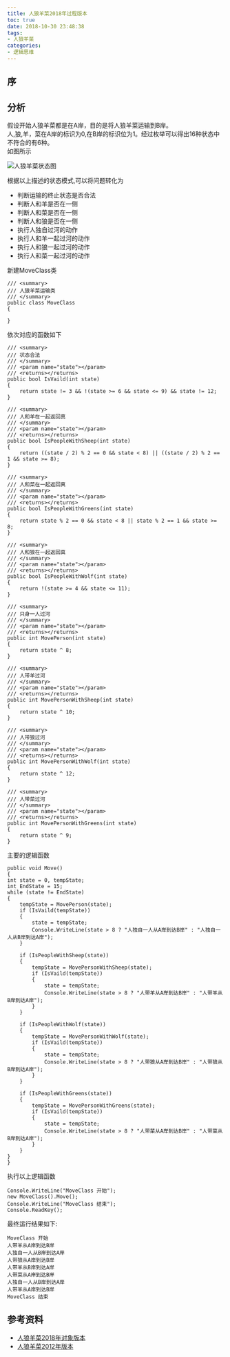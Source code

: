 ```yaml
---
title: 人狼羊菜2018年过程版本
toc: true
date: 2018-10-30 23:48:38
tags:
- 人狼羊菜
categories:
- 逻辑思维
---
```


## 序

## 分析

假设开始人狼羊菜都是在A岸，目的是将人狼羊菜运输到B岸。  
人,狼,羊，菜在A岸的标识为0,在B岸的标识位为1。经过枚举可以得出16种状态中不符合的有6种。  
如图所示

![人狼羊菜状态图](人狼羊菜状态图.png)
  

根据以上描述的状态模式,可以将问题转化为  
* 判断运输的终止状态是否合法
* 判断人和羊是否在一侧
* 判断人和菜是否在一侧
* 判断人和狼是否在一侧
* 执行人独自过河的动作
* 执行人和羊一起过河的动作
* 执行人和狼一起过河的动作
* 执行人和菜一起过河的动作

新建MoveClass类
```
/// <summary>
/// 人狼羊菜运输类
/// </summary>
public class MoveClass
{

}
```
依次对应的函数如下

```
/// <summary>
/// 状态合法
/// </summary>
/// <param name="state"></param>
/// <returns></returns>
public bool IsVaild(int state)
{
    return state != 3 && !(state >= 6 && state <= 9) && state != 12;
}
```

```
/// <summary>
/// 人和羊在一起返回真
/// </summary>
/// <param name="state"></param>
/// <returns></returns>
public bool IsPeopleWithSheep(int state)
{
    return ((state / 2) % 2 == 0 && state < 8) || ((state / 2) % 2 == 1 && state >= 8);
}
```

```
/// <summary>
/// 人和菜在一起返回真
/// </summary>
/// <param name="state"></param>
/// <returns></returns>
public bool IsPeopleWithGreens(int state)
{
    return state % 2 == 0 && state < 8 || state % 2 == 1 && state >= 8;
}
```

```
/// <summary>
/// 人和狼在一起返回真
/// </summary>
/// <param name="state"></param>
/// <returns></returns>
public bool IsPeopleWithWolf(int state)
{
    return !(state >= 4 && state <= 11);
}
```
```
/// <summary>
/// 只身一人过河
/// </summary>
/// <param name="state"></param>
/// <returns></returns>
public int MovePerson(int state)
{
    return state ^ 8;
}
```
```
/// <summary>
/// 人带羊过河
/// </summary>
/// <param name="state"></param>
/// <returns></returns>
public int MovePersonWithSheep(int state)
{
    return state ^ 10;
}
```
```
/// <summary>
/// 人带狼过河
/// </summary>
/// <param name="state"></param>
/// <returns></returns>
public int MovePersonWithWolf(int state)
{
    return state ^ 12;
}
```
```
/// <summary>
/// 人带菜过河
/// </summary>
/// <param name="state"></param>
/// <returns></returns>
public int MovePersonWithGreens(int state)
{
    return state ^ 9;
}
```
主要的逻辑函数
```
public void Move()
{
int state = 0, tempState;
int EndState = 15;
while (state != EndState)
{
    tempState = MovePerson(state);
    if (IsVaild(tempState))
    {
        state = tempState;
        Console.WriteLine(state > 8 ? "人独自一人从A岸到达B岸" : "人独自一人从B岸到达A岸");
    }

    if (IsPeopleWithSheep(state))
    {
        tempState = MovePersonWithSheep(state);
        if (IsVaild(tempState))
        {
            state = tempState;
            Console.WriteLine(state > 8 ? "人带羊从A岸到达B岸" : "人带羊从B岸到达A岸");
        }
    }

    if (IsPeopleWithWolf(state))
    {
        tempState = MovePersonWithWolf(state);
        if (IsVaild(tempState))
        {
            state = tempState;
            Console.WriteLine(state > 8 ? "人带狼从A岸到达B岸" : "人带狼从B岸到达A岸");
        }
    }

    if (IsPeopleWithGreens(state))
    {
        tempState = MovePersonWithGreens(state);
        if (IsVaild(tempState))
        {
            state = tempState;
            Console.WriteLine(state > 8 ? "人带菜从A岸到达B岸" : "人带菜从B岸到达A岸");
        }
    }
}
}
```
执行以上逻辑函数
```
Console.WriteLine("MoveClass 开始");
new MoveClass().Move();
Console.WriteLine("MoveClass 结束");
Console.ReadKey();
```
最终运行结果如下:
```
MoveClass 开始
人带羊从A岸到达B岸
人独自一人从B岸到达A岸
人带狼从A岸到达B岸
人带羊从B岸到达A岸
人带菜从A岸到达B岸
人独自一人从B岸到达A岸
人带羊从A岸到达B岸
MoveClass 结束
```
## 参考资料
* [人狼羊菜2018年对象版本](https://ddabb.github.io/人狼羊菜2018年对象版本/)
* [人狼羊菜2012年版本](https://ddabb.github.io/人狼羊菜2012年版本/)